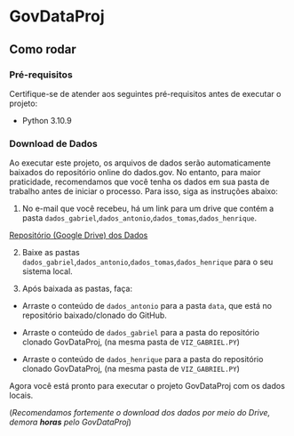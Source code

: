 # GovDataProj

## Como rodar

### Pré-requisitos

Certifique-se de atender aos seguintes pré-requisitos antes de executar o projeto:

- Python 3.10.9

### Download de Dados

Ao executar este projeto, os arquivos de dados serão automaticamente baixados do repositório online do dados.gov. No entanto, para maior praticidade, recomendamos que você tenha os dados em sua pasta de trabalho antes de iniciar o processo. Para isso, siga as instruções abaixo:
 

1. No e-mail que você recebeu, há um link para um drive que contém a pasta `dados_gabriel`,`dados_antonio`,`dados_tomas`,`dados_henrique`.

[Repositório (Google Drive) dos Dados](https://drive.google.com/drive/folders/1AfDOguQzAc92mvZ31hJwaTaU2Z2Lgv3D?usp=share_link)

2. Baixe as pastas `dados_gabriel`,`dados_antonio`,`dados_tomas`,`dados_henrique` para o seu sistema local.

3. Após baixada as pastas, faça:
   
-  Arraste o conteúdo de `dados_antonio` para a pasta `data`, que está no repositório baixado/clonado do GitHub.
  
-  Arraste o conteúdo de `dados_gabriel` para a pasta do repositório clonado GovDataProj,
   (na mesma pasta de `VIZ_GABRIEL.PY`)

-  Arraste o conteúdo de `dados_henrique` para a pasta do repositório clonado GovDataProj,
   (na mesma pasta de `VIZ_GABRIEL.PY`)


Agora você está pronto para executar o projeto GovDataProj com os dados locais.

(*Recomendamos fortemente o download dos dados por meio do Drive, demora __horas__ pelo GovDataProj*)
